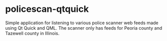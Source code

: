 # policescan-qtquick

Simple application for listening to various police scanner web feeds made using
Qt Quick and QML. The scanner only has feeds for Peoria county and Tazewell
county in Illinois.

